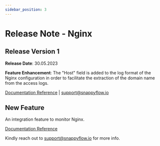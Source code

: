 ```yaml
---
sidebar_position: 3 
---
```

# Release Note - Nginx

## Release Version 1

**Release Date**: 30.05.2023

**Feature Enhancement**: The "Host" field is added to the log format of the Nginx configuration  in order to facilitate the extraction of the domain name from the access logs.

[Documentation Reference](/docs/selfhosted-lite/Integrations/nginx/nginx_instance#optional-fields-supported) | [support@snappyflow.io](mailto:support@snappyflow.io)

## New Feature

An integration feature to monitor Nginx.

[Documentation Reference](/docs/selfhosted-lite/Integrations/nginx/overview)

Kindly reach out to [support@snappyflow.io](mailto:support@snappyflow.io) for more info.

